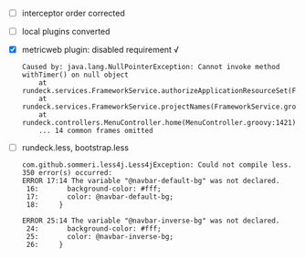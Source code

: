 
- [ ] interceptor order corrected
- [ ] local plugins converted
- [x] metricweb plugin: disabled requirement √


    ~~~
    Caused by: java.lang.NullPointerException: Cannot invoke method withTimer() on null object
        at rundeck.services.FrameworkService.authorizeApplicationResourceSet(FrameworkService.groovy:512)
        at rundeck.services.FrameworkService.projectNames(FrameworkService.groovy:151)
        at rundeck.controllers.MenuController.home(MenuController.groovy:1421)
        ... 14 common frames omitted
    ~~~

- [ ] rundeck.less, bootstrap.less

    ~~~
    com.github.sommeri.less4j.Less4jException: Could not compile less. 350 error(s) occurred:
    ERROR 17:14 The variable "@navbar-default-bg" was not declared.
     16:       background-color: #fff;
     17:       color: @navbar-default-bg;
     18:     }

    ERROR 25:14 The variable "@navbar-inverse-bg" was not declared.
     24:       background-color: #fff;
     25:       color: @navbar-inverse-bg;
     26:     }
     ~~~